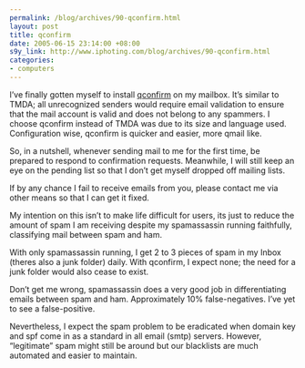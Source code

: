 ```yaml
--- 
permalink: /blog/archives/90-qconfirm.html
layout: post
title: qconfirm
date: 2005-06-15 23:14:00 +08:00
s9y_link: http://www.iphoting.com/blog/archives/90-qconfirm.html
categories: 
- computers
---
```

<p class="whiteline"><p>I&#8217;ve finally gotten myself to install <a onclick="_gaq.push(['_trackPageview', '/extlink/smarden.org/qconfirm/']);"  href="http://smarden.org/qconfirm/">qconfirm</a> on my mailbox. It&#8217;s similar to TMDA; all unrecognized senders would require email validation to ensure that the mail account is valid and does not belong to any spammers. I choose qconfirm instead of TMDA was due to its size and language used. Configuration wise, qconfirm is quicker and easier, more qmail like.</p>
</p><p class="whiteline"><p>So, in a nutshell, whenever sending mail to me for the first time, be prepared to respond to confirmation requests. Meanwhile, I will still keep an eye on the pending list so that I don&#8217;t get myself dropped off mailing lists.</p>
</p><p class="whiteline"><p>If by any chance I fail to receive emails from you, please contact me via other means so that I can get it fixed.</p>
</p><p class="whiteline"><p>My intention on this isn&#8217;t to make life difficult for users, its just to reduce the amount of spam I am receiving despite my spamassassin running faithfully, classifying mail between spam and ham.</p>
</p><p class="whiteline"><p>With only spamassassin running, I get 2 to 3 pieces of spam in my Inbox (theres also a junk folder) daily. With qconfirm, I expect none; the need for a junk folder would also cease to exist.</p>
</p><p class="whiteline"><p>Don&#8217;t get me wrong, spamassassin does a very good job in differentiating emails between spam and ham. Approximately 10% false-negatives. I&#8217;ve yet to see a false-positive.</p>
</p><p class="break"><p>Nevertheless, I expect the spam problem to be eradicated when domain key and spf come in as a standard in all email (smtp) servers. However, &#8220;legitimate&#8221; spam might still be around but our blacklists are much automated and easier to maintain.</p></p>
